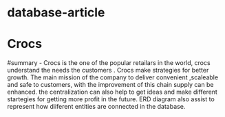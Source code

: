 # database-article
# Crocs
#summary - Crocs is the one of the popular retailars in the world, crocs understand the needs the customers . Crocs make strategies for better growth. The main mission of the company to deliver convenient ,scaleable and safe to customers, with the improvement of this chain supply can be enhanced. the centralization can also help to get ideas and make different startegies for getting more profit in the future. ERD diagram also assist to represent how  diiferent  entities are connected in the database.
